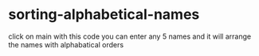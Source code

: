 # sorting-alphabetical-names
click on main 
with this code you can enter any 5 names and it will arrange the names with alphabatical orders

